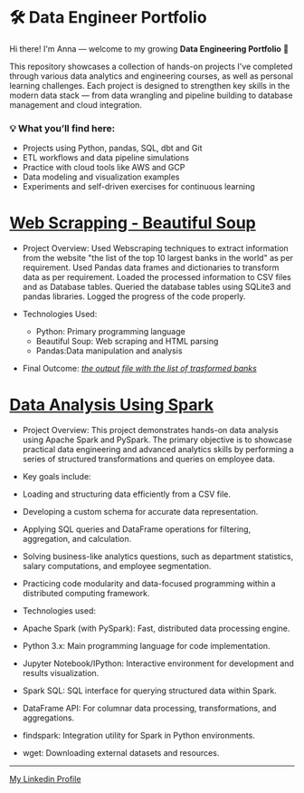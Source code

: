 # 🛠️ Data Engineer Portfolio

Hi there! I'm Anna — welcome to my growing **Data Engineering Portfolio** 🚀

This repository showcases a collection of hands-on projects I've completed through various data analytics and engineering courses, as well as personal learning challenges. Each project is designed to strengthen key skills in the modern data stack — from data wrangling and pipeline building to database management and cloud integration.


### 💡 What you’ll find here:

- Projects using Python, pandas, SQL, dbt and Git  
- ETL workflows and data pipeline simulations  
- Practice with cloud tools like AWS and GCP  
- Data modeling and visualization examples  
- Experiments and self-driven exercises for continuous learning  


# [Web Scrapping - Beautiful Soup](https://github.com/AnnaPrus/web_scrapping/tree/main)

- Project Overview: Used Webscraping techniques to extract information from the website "the list of the top 10 largest banks in the world" as per requirement. Used Pandas data frames and dictionaries to transform data as per requirement. Loaded the processed information to CSV files and as Database tables. Queried the database tables using SQLite3 and pandas libraries. Logged the progress of the code properly.

- Technologies Used:
  - Python: Primary programming language
  - Beautiful Soup: Web scraping and HTML parsing
  - Pandas:Data manipulation and analysis

- Final Outcome: *[the output file with the list of trasformed banks](https://github.com/AnnaPrus/web_scrapping/blob/main/banks_transformed.csv)*

# [Data Analysis Using Spark](...)
- Project Overview: This project demonstrates hands-on data analysis using Apache Spark and PySpark. The primary objective is to showcase practical data engineering and advanced analytics skills by performing a series of structured transformations and queries on employee data.

- Key goals include:

 - Loading and structuring data efficiently from a CSV file.
 - Developing a custom schema for accurate data representation.
 - Applying SQL queries and DataFrame operations for filtering, aggregation, and calculation.
 - Solving business-like analytics questions, such as department statistics, salary computations, and employee segmentation.
 - Practicing code modularity and data-focused programming within a distributed computing framework.

- Technologies used: 
 - Apache Spark (with PySpark): Fast, distributed data processing engine.
 - Python 3.x: Main programming language for code implementation.
 - Jupyter Notebook/IPython: Interactive environment for development and results visualization.
 - Spark SQL: SQL interface for querying structured data within Spark.
 - DataFrame API: For columnar data processing, transformations, and aggregations.
 - findspark: Integration utility for Spark in Python environments.
 - wget: Downloading external datasets and resources.

<hr style="border: 0,5px solid #ccc;">

[My Linkedin Profile](https://www.linkedin.com/in/anna-prus-solutions-engineer/)


